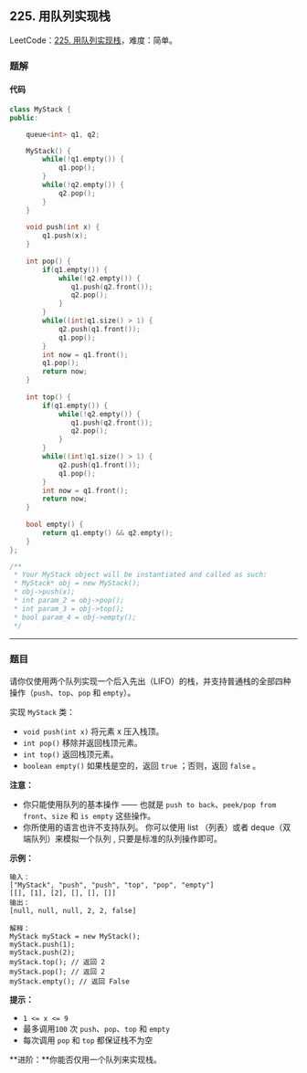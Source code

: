 ## 225. 用队列实现栈

LeetCode：[225. 用队列实现栈](https://leetcode.cn/problems/implement-stack-using-queues/)，难度：简单。

### 题解

#### 代码

```c++
class MyStack {
public:

    queue<int> q1, q2;

    MyStack() {
        while(!q1.empty()) {
            q1.pop();
        }
        while(!q2.empty()) {
            q2.pop();
        }
    }
    
    void push(int x) {
        q1.push(x);
    }
    
    int pop() {
        if(q1.empty()) {
            while(!q2.empty()) {
               q1.push(q2.front());
               q2.pop();
            }
        }
        while((int)q1.size() > 1) {
            q2.push(q1.front());
            q1.pop();
        }
        int now = q1.front();
        q1.pop();
        return now;
    }
    
    int top() {
        if(q1.empty()) {
            while(!q2.empty()) {
               q1.push(q2.front());
               q2.pop();
            }
        }
        while((int)q1.size() > 1) {
            q2.push(q1.front());
            q1.pop();
        }
        int now = q1.front();
        return now;
    }
    
    bool empty() {
        return q1.empty() && q2.empty();
    }
};

/**
 * Your MyStack object will be instantiated and called as such:
 * MyStack* obj = new MyStack();
 * obj->push(x);
 * int param_2 = obj->pop();
 * int param_3 = obj->top();
 * bool param_4 = obj->empty();
 */
```



---



### 题目

请你仅使用两个队列实现一个后入先出（LIFO）的栈，并支持普通栈的全部四种操作（`push`、`top`、`pop` 和 `empty`）。

实现 `MyStack` 类：

- `void push(int x)` 将元素 x 压入栈顶。
- `int pop()` 移除并返回栈顶元素。
- `int top()` 返回栈顶元素。
- `boolean empty()` 如果栈是空的，返回 `true` ；否则，返回 `false` 。

 

**注意：**

- 你只能使用队列的基本操作 —— 也就是 `push to back`、`peek/pop from front`、`size` 和 `is empty` 这些操作。
- 你所使用的语言也许不支持队列。 你可以使用 list （列表）或者 deque（双端队列）来模拟一个队列 , 只要是标准的队列操作即可。

 

**示例：**

```
输入：
["MyStack", "push", "push", "top", "pop", "empty"]
[[], [1], [2], [], [], []]
输出：
[null, null, null, 2, 2, false]

解释：
MyStack myStack = new MyStack();
myStack.push(1);
myStack.push(2);
myStack.top(); // 返回 2
myStack.pop(); // 返回 2
myStack.empty(); // 返回 False
```

 

**提示：**

- `1 <= x <= 9`
- 最多调用`100` 次 `push`、`pop`、`top` 和 `empty`
- 每次调用 `pop` 和 `top` 都保证栈不为空

 

**进阶：**你能否仅用一个队列来实现栈。


